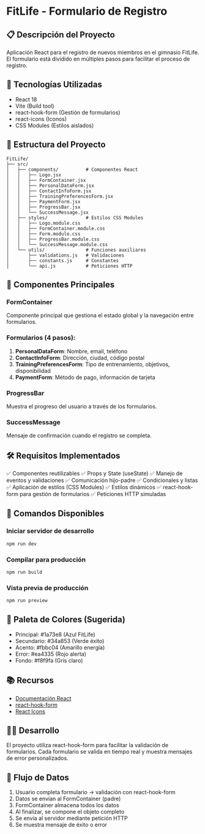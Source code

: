 # FitLife - Formulario de Registro

## 📋 Descripción del Proyecto
Aplicación React para el registro de nuevos miembros en el gimnasio FitLife. 
El formulario está dividido en múltiples pasos para facilitar el proceso de registro.

## 🚀 Tecnologías Utilizadas
- React 18
- Vite (Build tool)
- react-hook-form (Gestión de formularios)
- react-icons (Iconos)
- CSS Modules (Estilos aislados)

## 📁 Estructura del Proyecto
```
FitLife/
├── src/
│   ├── components/          # Componentes React
│   │   ├── Logo.jsx
│   │   ├── FormContainer.jsx
│   │   ├── PersonalDataForm.jsx
│   │   ├── ContactInfoForm.jsx
│   │   ├── TrainingPreferencesForm.jsx
│   │   ├── PaymentForm.jsx
│   │   ├── ProgressBar.jsx
│   │   └── SuccessMessage.jsx
│   ├── styles/              # Estilos CSS Modules
│   │   ├── Logo.module.css
│   │   ├── FormContainer.module.css
│   │   ├── Form.module.css
│   │   ├── ProgressBar.module.css
│   │   └── SuccessMessage.module.css
│   └── utils/               # Funciones auxiliares
│       ├── validations.js   # Validaciones
│       ├── constants.js     # Constantes
│       └── api.js           # Peticiones HTTP
```

## 🎯 Componentes Principales

### FormContainer
Componente principal que gestiona el estado global y la navegación entre formularios.

### Formularios (4 pasos):
1. **PersonalDataForm**: Nombre, email, teléfono
2. **ContactInfoForm**: Dirección, ciudad, código postal
3. **TrainingPreferencesForm**: Tipo de entrenamiento, objetivos, disponibilidad
4. **PaymentForm**: Método de pago, información de tarjeta

### ProgressBar
Muestra el progreso del usuario a través de los formularios.

### SuccessMessage
Mensaje de confirmación cuando el registro se completa.

## 🛠️ Requisitos Implementados

✅ Componentes reutilizables
✅ Props y State (useState)
✅ Manejo de eventos y validaciones
✅ Comunicación hijo-padre
✅ Condicionales y listas
✅ Aplicación de estilos (CSS Modules)
✅ Estilos dinámicos
✅ react-hook-form para gestión de formularios
✅ Peticiones HTTP simuladas

## 📝 Comandos Disponibles

### Iniciar servidor de desarrollo
```bash
npm run dev
```

### Compilar para producción
```bash
npm run build
```

### Vista previa de producción
```bash
npm run preview
```

## 🎨 Paleta de Colores (Sugerida)
- Principal: #1a73e8 (Azul FitLife)
- Secundario: #34a853 (Verde éxito)
- Acento: #fbbc04 (Amarillo energía)
- Error: #ea4335 (Rojo alerta)
- Fondo: #f8f9fa (Gris claro)

## 📚 Recursos
- [Documentación React](https://es.reactjs.org/docs/)
- [react-hook-form](https://react-hook-form.com/)
- [React Icons](https://react-icons.github.io/react-icons/)

## 👨‍💻 Desarrollo
El proyecto utiliza react-hook-form para facilitar la validación de formularios.
Cada formulario se valida en tiempo real y muestra mensajes de error personalizados.

## 🔄 Flujo de Datos
1. Usuario completa formulario → validación con react-hook-form
2. Datos se envían al FormContainer (padre)
3. FormContainer almacena todos los datos
4. Al finalizar, se compone el objeto completo
5. Se envía al servidor mediante petición HTTP
6. Se muestra mensaje de éxito o error

